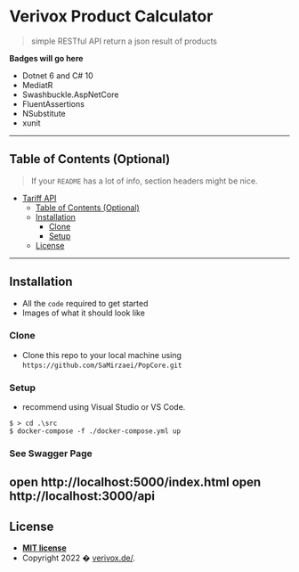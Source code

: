 # Verivox Product Calculator

> simple RESTful API return a json result of products

**Badges will go here**

- Dotnet 6 and C# 10
- MediatR
- Swashbuckle.AspNetCore
- FluentAssertions
- NSubstitute
- xunit

---

## Table of Contents (Optional)

> If your `README` has a lot of info, section headers might be nice.

- [Tariff API](#tariff-api)
  - [Table of Contents (Optional)](#table-of-contents-optional)
  - [Installation](#installation)
    - [Clone](#clone)
    - [Setup](#setup)
  - [License](#license)


---

## Installation

- All the `code` required to get started
- Images of what it should look like

### Clone

- Clone this repo to your local machine using `https://github.com/SaMirzaei/PopCore.git`

### Setup

- recommend using Visual Studio or VS Code.

```shell
$ > cd .\src
$ docker-compose -f ./docker-compose.yml up 
```
### See Swagger Page

open http://localhost:5000/index.html
open http://localhost:3000/api
---


## License

- **[MIT license](http://opensource.org/licenses/mit-license.php)**
- Copyright 2022 � <a href="http://verivox.de/" target="_blank">verivox.de/</a>.